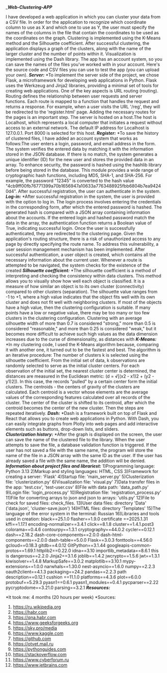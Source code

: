 ____Web-Clustering-APP___

I have developed a web application in which you can cluster your data from a CSV file. In order for the application to recognize which coordinate column to use as X and which one to use as Y, the user must specify the names of the columns in the file that contain the coordinates to be used as the coordinates on the graph. Clustering is implemented using the K-Means method and the Silhouette coefficient. After successful clustering, the application displays a graph of the clusters, along with the name of the larger cluster and the number of points within it. Visualization is implemented using the Dash library. The app has an account system, so you can save the names of the files you've worked with in your account. Here's the source code and CSV files you can use to test the app (you can upload your own).
                                                                                                                              ___Server:___
*To implement the server side of the project, we chose Flask, a microframework for developing web applications in Python. Flask uses the Werkzeug and Jinja2 libraries, providing a minimal set of tools for creating web applications. One of the key aspects is URL routing (routing). Routing defines the relationship between user requests and server functions. Each route is mapped to a function that handles the request and returns a response. For example, when a user visits the URL '/reg', they will be redirected to the 'register.html' page. Adding the necessary routes for the pages is an important step. The server is hosted on a host.The host is Localhost, which represents a local computer that initiates a request without access to an external network. The default IP address for Localhost is 127.0.0.1. Port 8000 is selected for this host.
                                                                                                                              ___Register:___
*To save the history of clustered files, I have added an account system that works as follows:The user enters a login, password, and email address in the form. The system verifies the entered data by matching it with the information stored in the JSON database. If there is no match, the system generates a unique identifier (ID) for the new user and stores the provided data in an array. To enhance security, the password is hashed using the hashlib library before being stored in the database. This module provides a wide range of cryptographic hash functions, including MD5, SHA-1, and SHA-256. For example, the password "12345" is converted to the hash value "4cb9ff00fb76771399a70b1656947a10633a7763488925fbb6804b7ea94240d4". After successful registration, the user can authenticate in the system. 
                                                                                                                              ___Log-in:___
*After successful registration in the system, the user is provided with the option to log in. The login process involves entering the credentials in the corresponding form, after which the entered password is hashed. The generated hash is compared with a JSON array containing information about the accounts. If the entered login and hashed password match the data in the array, the authentication function returns a Boolean value of True, indicating successful login. Once the user is successfully authenticated, they are redirected to the clustering page. Given the application's routing structure, there is a risk of unauthorized access to any page by directly specifying the route name. To address this vulnerability, a user session management mechanism has been implemented. After successful authentication, a user object is created, which contains all the necessary information about the current user. Whenever a route is attempted to be navigated, the system checks for the existence of the created
                                                                                                                        ___Silhouette coefficient:___
*The silhouette coefficient is a method of interpreting and checking the consistency within data clusters. This method allows you to visually show how well each object is classified. It is a measure of how similar an object is to its own cluster (connectivity) compared to other clusters (separation). The silhouette value ranges from -1 to +1, where a high value indicates that the object fits well with its own cluster and does not fit well with neighboring clusters. If most of the objects have a high value, then the clustering configuration is suitable. If many points have a low or negative value, there may be too many or too few clusters in the clustering configuration. Clustering with an average silhouette width of more than 0.7 is considered "strong," more than 0.5 is considered "reasonable," and more than 0.25 is considered "weak," but it becomes more difficult to achieve such high values as the data dimension increases due to the curse of dimensionality, as distances with
                                                                                                                              ___K-Means:___
*In my clustering code, I used the K-Means algorithm because, comparing it with another one, it turned out to be the fastest and best. The algorithm is an iterative procedure: The number of clusters k is selected using the silhouette coefficient. From the initial set of data, k observations are randomly selected to serve as the initial cluster centers. For each observation of the initial set, the nearest cluster center is determined, the distances are measured in the Euclidean metric: (d = √[(x2 - x1)2 + (y2 - y1)2]). In this case, the records "pulled" by a certain center form the initial clusters. The centroids - the centers of gravity of the clusters are calculated. Each centroid is a vector whose elements are the average values of the corresponding features calculated over all records of the cluster. The center of the cluster is shifted to its centroid, after which the centroid becomes the center of the new cluster. Then the steps are repeated iteratively.
                                                                                                                              ___Dash:___
*Dash is a framework built on top of Flask and React that allows you to create web applications in Python. With Dash, you can easily integrate graphs from Plotly into web pages and add interactive elements such as buttons, drop-down lists, and sliders.                                                                                                                         
                                                                                                                      ___Clusterization history:___
*After the graph is displayed on the screen, the user can save the name of the clustered file to the library. When the user attempts to save the file, a database validation function is triggered. If the user has not saved a file with the same name, the program will store the name of the file in a JSON array with the same ID as the user. If the user has already saved a file with the same name, the addition will be denied.
                                                                                                        ___Information about project files and librariest:___
1)Programming language: Python 3.13
2)Markup and styling languages: HTML, CSS
3)Framework for creating a server: 'Flask'
4)Startup file: 'main_server.py'
5)Clusterization file: 'clusterization.py'
6)Visualization file: 'visual.py'
7)Data transfer files in the app: 'test.csv', 'test-user.csv'
8)File with data path: 'data_path.py'
9)Login file: 'login_process.py'
10)Registration file: 'registration_process.py'
11)File for converting arrays to json and json to arrays: 'utils.py'
12)File to check for saved files: check_files.
13)User data files: directory 'Data' ('data.json', 'cluster-save.json')
14)HTML files: directory 'Templates'
15)The language of the error system in the terminal: Russian
16)Libraries and tools used in creation: 
  black==25.1.0
  flasher==1.9.0
  certificate ==2025.1.31
  kffi==1.17.1
  encoding-normalizer==3.4.1
  click==8.1.8
  cluster==1.4.1.post3
  colorama==0.4.6
  contourpy==1.3.1
  cryptography==44.0.2
  cycler==0.12.1
  dash==2.18.2
  dash-core-components==2.0.0
  dash-html-components==2.0.0
  dash-table==5.0.0
  Flask==3.0.3
  fonttools==4.56.0
  gcloud==0.18.3
  gitdb==4.0.12
  GitPython==3.1.44
  googleapis-common-protos==1.69.1
  httplib2==0.22.0
  idna==3.10
  importlib_metadata==8.6.1
  this is dangerous==2.2.0
  Jinja2==3.1.6
  joblib==1.4.2
  jwcrypto==1.5.6
  jwt==1.3.1
  kiwisolver==1.4.8
  MarkupSafe==3.0.2
  matplotlib==3.10.1
  mypy-extensions==1.0.0
  narwhals==1.30.0
  nest-asyncio==1.6.0
  numpy==2.2.3
  oauth2client==4.1.3
  packaging==24.2
  pandas==2.2.3
  path description==0.12.1
  cushion ==11.1.0
  platforms==4.3.6
  plot==6.0.0
  protobuf==5.29.3
  pyasn1==0.6.1
  pyasn1_modules==0.4.1
  pycparser==2.22
  pycryptodome==3.21.0
  parsing==3.2.1
                                                                                                                    ___Resources:___


*It took me: 4 months (20 hours per week)
*Sources: 
1) https://ru.wikipedia.org
2) https://habr.com
3) https://qna.habr.com
4) https://www.geeksforgeeks.org
5) https://sky.pro/media
6) https://www.kaggle.com
7) https://github.com
8) https://otvet.mail.ru
9) https://pythonguides.com
10) https://stackoverflow.com
11) https://www.cyberforum.ru
12) https://www.jetbrains.com
